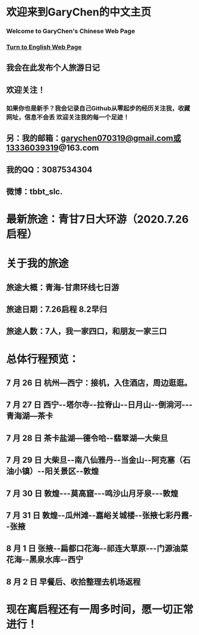 # 欢迎来到GaryChen的中文主页
### Welcome to GaryChen's Chinese Web Page
### [Turn to English Web Page](file:///C:/Users/Administrator/Desktop/About%20My%20Fantastic%20Trip.html)
##  我会在此发布个人旅游日记
##  欢迎关注！
### 如果你也是新手？我会记录自己Github从零起步的经历关注我，收藏网址，信息不会丢 欢迎关注我的每一个足迹！

## 另：我的邮箱：garychen070319@gmail.com或13336039319@163.com
##     我的QQ：3087534304   
##     微博：tbbt_slc.


# 最新旅途：青甘7日大环游（2020.7.26 启程）


# 关于我的旅途

## 旅途大概：青海-甘肃环线七日游
## 旅途日期：7.26启程 8.2早归
## 旅途人数：7人，我一家四口，和朋友一家三口

# 总体行程预览：

## 7 月 26 日 杭州—西宁：接机，入住酒店，周边逛逛。
## 7 月 27 日 西宁--塔尔寺--拉脊山--日月山--倒淌河---青海湖—茶卡
## 7 月 28 日 茶卡盐湖—德令哈--翡翠湖—大柴旦
## 7 月 29 日 大柴旦--南八仙雅丹--当金山--阿克塞（石油小镇）--阳关景区--敦煌
## 7 月 30 日 敦煌---莫高窟---鸣沙山月牙泉---敦煌
## 7 月 31 日 敦煌--瓜州滩--嘉峪关城楼--张掖七彩丹霞--张掖
## 8 月 1 日 张掖--扁都口花海--祁连大草原---门源油菜花海--黑泉水库--西宁
## 8 月 2 日 早餐后、收拾整理去机场返程


# 现在离启程还有一周多时间，愿一切正常进行！
